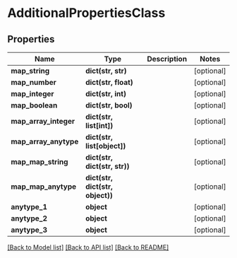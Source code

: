 # AdditionalPropertiesClass

## Properties
Name | Type | Description | Notes
------------ | ------------- | ------------- | -------------
**map_string** | **dict(str, str)** |  | [optional] 
**map_number** | **dict(str, float)** |  | [optional] 
**map_integer** | **dict(str, int)** |  | [optional] 
**map_boolean** | **dict(str, bool)** |  | [optional] 
**map_array_integer** | **dict(str, list[int])** |  | [optional] 
**map_array_anytype** | **dict(str, list[object])** |  | [optional] 
**map_map_string** | **dict(str, dict(str, str))** |  | [optional] 
**map_map_anytype** | **dict(str, dict(str, object))** |  | [optional] 
**anytype_1** | **object** |  | [optional] 
**anytype_2** | **object** |  | [optional] 
**anytype_3** | **object** |  | [optional] 

[[Back to Model list]](../README.md#documentation-for-models) [[Back to API list]](../README.md#documentation-for-api-endpoints) [[Back to README]](../README.md)


